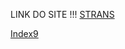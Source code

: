 LINK DO SITE !!!
[STRANS](https://overt-hook.surge.sh)

[Index9](https://necessary-kitten.surge.sh)
